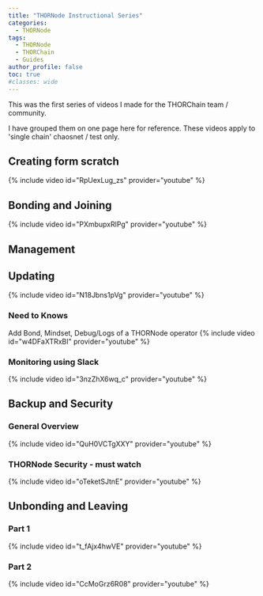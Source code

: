 ```yaml
---
title: "THORNode Instructional Series"
categories:
  - THORNode 
tags:
  - THORNode
  - THORChain
  - Guides
author_profile: false
toc: true
#classes: wide
---
```


This was the first series of videos I made for the THORChain team / community.

I have grouped them on one page here for reference. These videos apply to 'single chain' chaosnet / test only. 

## Creating form scratch
{% include video id="RpUexLug_zs" provider="youtube" %}
## Bonding and Joining
{% include video id="PXmbupxRlPg" provider="youtube" %}

## Management
## Updating 
{% include video id="N18Jbns1pVg" provider="youtube" %}
### Need to Knows
Add Bond, Mindset, Debug/Logs of a THORNode operator
{% include video id="w4DFaXTRxBI" provider="youtube" %}
### Monitoring using Slack
{% include video id="3nzZhX6wq_c" provider="youtube" %}

## Backup and Security
### General Overview
{% include video id="QuH0VCTgXXY" provider="youtube" %}
### THORNode Security - must watch
{% include video id="oTeketSJtnE" provider="youtube" %}

## Unbonding and Leaving
### Part 1
{% include video id="t_fAjx4hwVE" provider="youtube" %}
### Part 2
{% include video id="CcMoGrz6R08" provider="youtube" %}
